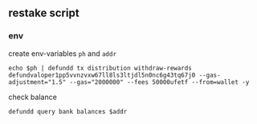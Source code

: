 ## restake script

### env
create env-variables `ph` and `addr`

```
echo $ph | defundd tx distribution withdraw-rewards defundvaloper1pp5vvnzvxw67ll8ls3ltjdl5n0nc6g43tq67j0 --gas-adjustment="1.5" --gas="2000000" --fees 50000ufetf --from=wallet -y
```
check balance 
```
defundd query bank balances $addr
```

